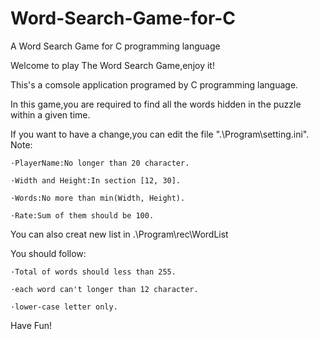 # Word-Search-Game-for-C
A Word Search Game for C programming language

Welcome to play The Word Search Game,enjoy it!

This's a comsole application programed by C programming language.

In this game,you are required to find all the words hidden in the puzzle within a given time.

If you want to have a change,you can edit the file ".\Program\setting.ini".
Note:

    ·PlayerName:No longer than 20 character.
    
    ·Width and Height:In section [12, 30].
    
    ·Words:No more than min(Width, Height).
    
    ·Rate:Sum of them should be 100.
    

You can also creat new list in .\Program\rec\WordList

You should follow: 

    ·Total of words should less than 255.
    
    ·each word can't longer than 12 character.
    
    ·lower-case letter only.

Have Fun!
